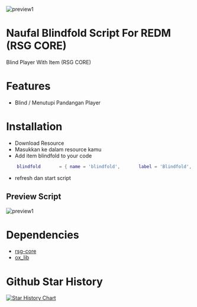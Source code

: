 ![preview1](https://r2.fivemanage.com/WX5Hv6yMgODTgG2WF6rml/images/backgroundgithub.png)

# Naufal Blindfold Script For REDM (RSG CORE)

Blind Player With Item (RSG CORE)

# Features 
- Blind / Menutupi Pandangan Player

# Installation
- Download Resource
- Masukkan ke dalam resource kamu
- Add item blindfold to your code

```lua
    blindfold       = { name = 'blindfold',       label = 'Blindfold',          weight = 100, type = 'item', image = 'blindfold.png',    unique = false, useable = true, decay = 60, delete = true, shouldClose = true, description = 'Untuk Menutupi Kepala Player' },
```

- refresh dan start script

## Preview Script
![preview1](https://r2.fivemanage.com/WX5Hv6yMgODTgG2WF6rml/previvewblindfoldgithubnaufal.png)

# Dependencies

- [rsg-core](https://github.com/Rexshack-RedM/rsg-core)
- [ox_lib](https://github.com/overextended/ox_lib)

# Github Star History
[![Star History Chart](https://api.star-history.com/svg?repos=naufalmulyarizki/naufal-blindfold&type=Date)](https://star-history.com/#naufalmulyarizki/naufal-blindfold&Date)